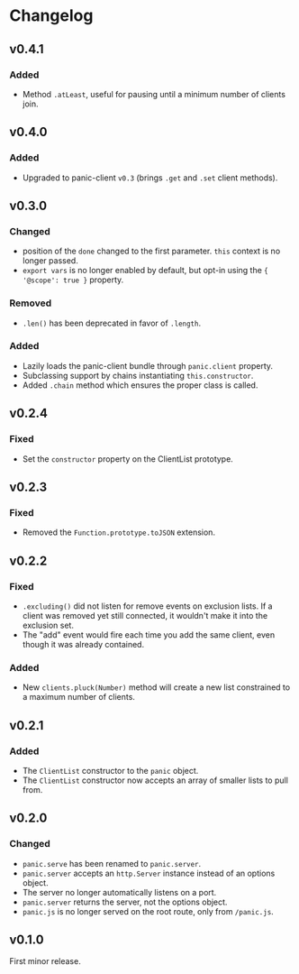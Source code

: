 # Changelog

## v0.4.1
### Added
- Method `.atLeast`, useful for pausing until a minimum number of clients join.

## v0.4.0
### Added
- Upgraded to panic-client `v0.3` (brings `.get` and `.set` client methods).

## v0.3.0
### Changed
- position of the `done` changed to the first parameter. `this` context is no longer passed.
- `export vars` is no longer enabled by default, but opt-in using the `{ '@scope': true }` property.

### Removed
- `.len()` has been deprecated in favor of `.length`.

### Added
- Lazily loads the panic-client bundle through `panic.client` property.
- Subclassing support by chains instantiating `this.constructor`.
- Added `.chain` method which ensures the proper class is called.

## v0.2.4
### Fixed
- Set the `constructor` property on the ClientList prototype.

## v0.2.3
### Fixed
- Removed the `Function.prototype.toJSON` extension.

## v0.2.2
### Fixed
- `.excluding()` did not listen for remove events on exclusion lists. If a client was removed yet still connected, it wouldn't make it into the exclusion set.
- The "add" event would fire each time you add the same client, even though it was already contained.

### Added
- New `clients.pluck(Number)` method will create a new list constrained to a maximum number of clients.

## v0.2.1
### Added
- The `ClientList` constructor to the `panic` object.
- The `ClientList` constructor now accepts an array of smaller lists to pull from.

## v0.2.0
### Changed
- `panic.serve` has been renamed to `panic.server`.
- `panic.server` accepts an `http.Server` instance instead of an options object.
- The server no longer automatically listens on a port.
- `panic.server` returns the server, not the options object.
- `panic.js` is no longer served on the root route, only from `/panic.js`.

## v0.1.0
First minor release.
